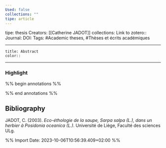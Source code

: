 ```yaml
---
Used: false
collections: ""
tipe: article
---
```

tipe: thesis
Creators: [[Catherine JADOT]]
collections: 
Link to zotero:: 
Journal: 
DOI: 
Tags: #Academic theses, #Thèses et écrits académiques

---
```ad-note
title: Abstract
color:: 

```

---
### Highlight

%% begin annotations %%

%% end annotations %%

## Bibliography

JADOT, C. (2003). _Eco-éthologie de la saupe, Sarpa salpa (L.), dans un herbier à Posidonia oceanica (L.)_. Université de Liège, Faculté des sciences ULg.

%% Import Date: 2023-10-06T10:56:39.409+02:00 %%
